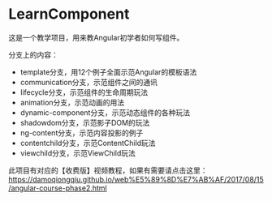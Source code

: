 # LearnComponent
这是一个教学项目，用来教Angular初学者如何写组件。

分支上的内容：

- template分支，用12个例子全面示范Angular的模板语法
- communication分支，示范组件之间的通讯
- lifecycle分支，示范组件的生命周期玩法
- animation分支，示范动画的用法
- dynamic-component分支，示范动态组件的各种玩法
- shadowdom分支，示范影子DOM的玩法
- ng-content分支，示范内容投影的例子
- contentchild分支，示范ContentChild玩法
- viewchild分支，示范ViewChild玩法

此项目有对应的【收费版】视频教程，如果有需要请点击这里：
https://damoqiongqiu.github.io/web%E5%89%8D%E7%AB%AF/2017/08/15/angular-course-phase2.html
